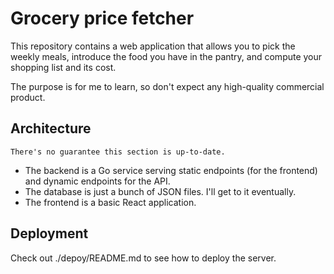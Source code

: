 # Grocery price fetcher

This repository contains a web application that allows you to pick the weekly meals, introduce the food you have in the pantry,
and compute your shopping list and its cost.

The purpose is for me to learn, so don't expect any high-quality commercial product.

## Architecture
```[!WARNING]
There's no guarantee this section is up-to-date.
```
- The backend is a Go service serving static endpoints (for the frontend) and dynamic endpoints for the API.
- The database is just a bunch of JSON files. I'll get to it eventually.
- The frontend is a basic React application.

## Deployment
Check out ./depoy/README.md to see how to deploy the server.